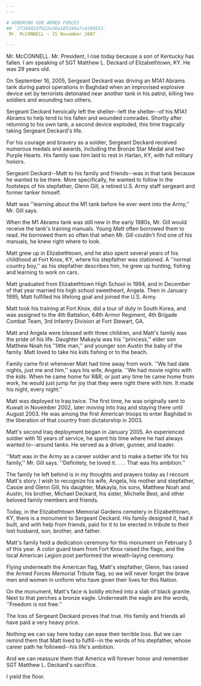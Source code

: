 ```yaml
---
---

# HONORING OUR ARMED FORCES
## `2f36881df622e28a105248e7c4294553`
`Mr. McCONNELL — 15 November 2007`

---
```



Mr. McCONNELL. Mr. President, I rise today because a son of Kentucky 
has fallen. I am speaking of SGT Matthew L. Deckard of Elizabethtown, 
KY. He was 29 years old.



On September 16, 2005, Sergeant Deckard was driving an M1A1 Abrams 
tank during patrol operations in Baghdad when an improvised explosive 
device set by terrorists detonated near another tank in his patrol, 
killing two soldiers and wounding two others.

Sergeant Deckard heroically left the shelter--left the shelter--of 
his M1A1 Abrams to help tend to his fallen and wounded comrades. 
Shortly after returning to his own tank, a second device exploded, this 
time tragically taking Sergeant Deckard's life.

For his courage and bravery as a soldier, Sergeant Deckard received 
numerous medals and awards, including the Bronze Star Medal and two 
Purple Hearts. His family saw him laid to rest in Harlan, KY, with full 
military honors.

Sergeant Deckard--Matt to his family and friends--was in that tank 
because he wanted to be there. More specifically, he wanted to follow 
in the footsteps of his stepfather, Glenn Gill, a retired U.S. Army 
staff sergeant and former tanker himself.

Matt was ''learning about the M1 tank before he ever went into the 
Army,'' Mr. Gill says.

When the M1 Abrams tank was still new in the early 1980s, Mr. Gill 
would receive the tank's training manuals. Young Matt often borrowed 
them to read. He borrowed them so often that when Mr. Gill couldn't 
find one of his manuals, he knew right where to look.

Matt grew up in Elizabethtown, and he also spent several years of his 
childhood at Fort Knox, KY, where his stepfather was stationed. A 
''normal country boy,'' as his stepfather describes him, he grew up 
hunting, fishing and learning to work on cars.

Matt graduated from Elizabethtown High School in 1994, and in 
December of that year married his high school sweetheart, Angela. Then 
in January 1995, Matt fulfilled his lifelong goal and joined the U.S. 
Army.

Matt took his training at Fort Knox, did a tour of duty in South 
Korea, and was assigned to the 4th Battalion, 64th Armor Regiment, 4th 
Brigade Combat Team, 3rd Infantry Division at Fort Stewart, GA.

Matt and Angela were blessed with three children, and Matt's family 
was the pride of his life. Daughter Makayla was his ''princess,'' elder 
son Matthew Noah his ''little man,'' and younger son Austin the baby of 
the family. Matt loved to take his kids fishing or to the beach.

Family came first whenever Matt had time away from work. ''We had 
date nights, just me and him,'' says his wife, Angela. ''We had movie 
nights with the kids. When he came home for R&R, or just any time he 
came home from work, he would just jump for joy that they were right 
there with him. It made his night, every night.''

Matt was deployed to Iraq twice. The first time, he was originally 
sent to Kuwait in November 2002, later moving into Iraq and staying 
there until August 2003. He was among the first American troops to 
enter Baghdad in the liberation of that country from dictatorship in 
2003.

Matt's second Iraq deployment began in January 2005. An experienced 
soldier with 10 years of service, he spent his time where he had always 
wanted to--around tanks. He served as a driver, gunner, and loader.

''Matt was in the Army as a career soldier and to make a better life 
for his family,'' Mr. Gill says. ''Definitely, he loved it. . . . That 
was his ambition.''

The family he left behind is in my thoughts and prayers today as I 
recount Matt's story. I wish to recognize his wife, Angela, his mother 
and stepfather, Cassie and Glenn Gill, his daughter, Makayla, his sons, 
Matthew Noah and Austin, his brother, Michael Deckard, his sister, 
Michelle Best, and other beloved family members and friends.

Today, in the Elizabethtown Memorial Gardens cemetery in 
Elizabethtown, KY, there is a monument to Sergeant Deckard. His family 
designed it, had it built, and with help from friends, paid for it to 
be erected in tribute to their lost husband, son, brother, and father.

Matt's family held a dedication ceremony for this monument on 
February 3 of this year. A color guard team from Fort Knox raised the 
flags, and the local American Legion post performed the wreath-laying 
ceremony.

Flying underneath the American flag, Matt's stepfather, Glenn, has 
raised the Armed Forces Memorial Tribute flag, so we will never forget 
the brave men and women in uniform who have given their lives for this 
Nation.

On the monument, Matt's face is boldly etched into a slab of black 
granite. Next to that perches a bronze eagle. Underneath the eagle are 
the words, ''Freedom is not free.''

The loss of Sergeant Deckard proves that true. His family and friends 
all have paid a very heavy price.

Nothing we can say here today can ease their terrible loss. But we 
can remind them that Matt lived to fulfill--in the words of his 
stepfather, whose career path he followed--his life's ambition.

And we can reassure them that America will forever honor and remember 
SGT Matthew L. Deckard's sacrifice.

I yield the floor.
